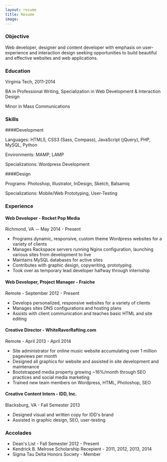 ```yaml
---
layout: resume
title: Resume
image: 
---
```

### Objective

Web developer, designer and content developer with emphasis on user-experience and interaction design seeking opportunities to build beautiful and effective websites and web applications. 

### Education

Virginia Tech, 2011-2014

BA in Professional Writing, Specialization in Web Development & Interaction Design

Minor in Mass Communications

### Skills


####Development

Languages: HTML5, CSS3 (Sass, Compass), JavaScript (jQuery), PHP, MySQL, Python

Environments: MAMP, LAMP

Specializations: Wordpress Development

####Design

Programs: Photoshop, Illustrator, InDesign, Sketch, Balsamiq

Specializations: Mobile/Web Prototyping, User-Testing


### Experience

#### Web Developer - Rocket Pop Media

Richmond, VA -- May 2014 - Present

+ Programs dynamic, responsive, custom theme Wordpress websites for a variety of clients
+ Manages Rackspace servers running Nginx configuration, launching various sites from development to live
+ Maintains MySQL databases for active sites
+ Contributes with graphic design, copywriting, prototyping
+ Took over as temporary lead developer halfway through internship




#### Web Developer, Project Manager - Fraiche

Remote - September 2012 - Present

+ Develops personalized, responsive websites for a variety of clients
+ Manages sites DNS configurations and hosting plans
+ Assists with client communication and teaches basic HTML and site editing




#### Creative Director - WhiteRaverRafting.com

Remote - April 2013 - April 2014

+ Site administrator for online music website accumulating over 1 million pageviews per month
+ Designed all graphics for website and assisted in site development and maintenance
+ Bootstrapped media property growing ~16%/month through SEO practices and social media marketing
+ Trained new team members on Wordpress, HTML, Photoshop, SEO

#### Creative Content Intern - IDD, Inc.

Blacksburg, VA - Fall Semester 2013

+ Designed visual and written copy for IDD's brand
+ Assisted in graphic design, SEO, user-testing

### Accolades

+ Dean's List - Fall Semester 2012 - Present
+ Kendrick B. Melrose Scholarship Recepient - 2011, 2012, 2013, 2014
+ Sigma Tau Delta Honors Society - Member